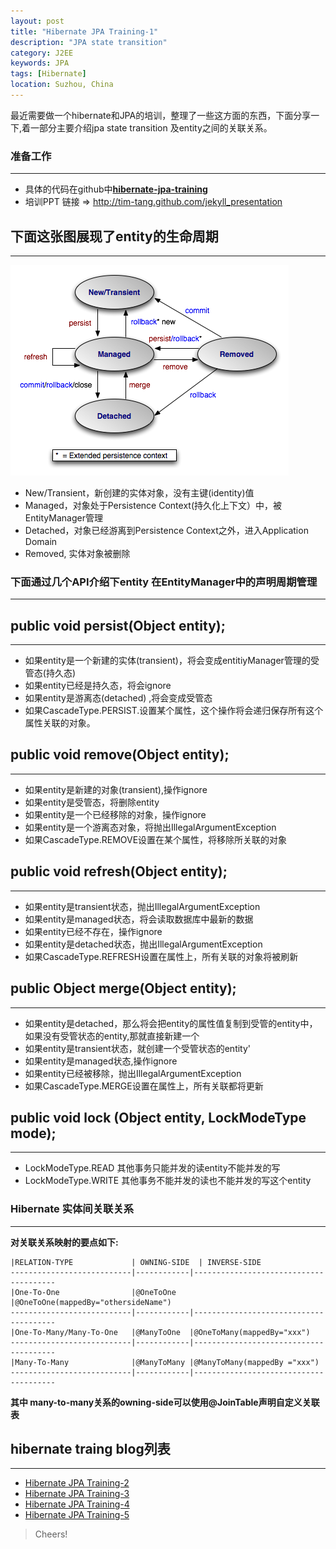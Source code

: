 ```yaml
---
layout: post
title: "Hibernate JPA Training-1"
description: "JPA state transition"
category: J2EE 
keywords: JPA
tags: [Hibernate]
location: Suzhou, China
---
```


最近需要做一个hibernate和JPA的培训，整理了一些这方面的东西，下面分享一下,着一部分主要介绍jpa state transition 及entity之间的关联关系。

### 准备工作
---

- 具体的代码在github中[**hibernate-jpa-training**](https://github.com/tim-tang/hibernate-jpa-training)
- 培训PPT 链接 => <http://tim-tang.github.com/jekyll_presentation> 

##  下面这张图展现了entity的生命周期
---
![JPA-state-transition](/images/post/jpa-state-transitions.png)

- New/Transient，新创建的实体对象，没有主键(identity)值
- Managed，对象处于Persistence Context(持久化上下文）中，被EntityManager管理
- Detached，对象已经游离到Persistence Context之外，进入Application Domain
- Removed, 实体对象被删除

### 下面通过几个API介绍下entity 在EntityManager中的声明周期管理
---

## public void persist(Object entity); 
---

- 如果entity是一个新建的实体(transient)，将会变成entitiyManager管理的受管态(持久态)
- 如果entity已经是持久态，将会ignore
- 如果entity是游离态(detached) ,将会变成受管态
- 如果CascadeType.PERSIST.设置某个属性，这个操作将会递归保存所有这个属性关联的对象。

## public void remove(Object entity);
---

- 如果entity是新建的对象(transient),操作ignore
- 如果entity是受管态，将删除entity
- 如果entity是一个已经移除的对象，操作ignore
- 如果entity是一个游离态对象，将抛出IllegalArgumentException
- 如果CascadeType.REMOVE设置在某个属性，将移除所关联的对象

## public void refresh(Object entity);
---

- 如果entity是transient状态，抛出IllegalArgumentException
- 如果entity是managed状态，将会读取数据库中最新的数据
- 如果entity已经不存在，操作ignore
- 如果entity是detached状态，抛出IllegalArgumentException
- 如果CascadeType.REFRESH设置在属性上，所有关联的对象将被刷新

## public Object merge(Object entity);
---

- 如果entity是detached，那么将会把entity的属性值复制到受管的entity中，如果没有受管状态的entity,那就直接新建一个
- 如果entity是transient状态，就创建一个受管状态的entity'
- 如果entity是managed状态,操作ignore
- 如果entity已经被移除，抛出IllegalArgumentException
- 如果CascadeType.MERGE设置在属性上，所有关联都将更新

## public void lock (Object entity, LockModeType mode);
---

- LockModeType.READ 其他事务只能并发的读entity不能并发的写
- LockModeType.WRITE 其他事务不能并发的读也不能并发的写这个entity


### Hibernate 实体间关联关系
---

**对关联关系映射的要点如下:**

    |RELATION-TYPE             | OWNING-SIDE  | INVERSE-SIDE
    ---------------------------|------------|---------------------------------------
    |One-To-One                |@OneToOne   |@OneToOne(mappedBy="othersideName")
    ---------------------------|------------|---------------------------------------
    |One-To-Many/Many-To-One   |@ManyToOne  |@OneToMany(mappedBy="xxx")
    ---------------------------|------------|---------------------------------------
    |Many-To-Many              |@ManyToMany |@ManyToMany(mappedBy ="xxx")
    ---------------------------|------------|---------------------------------------

**其中 many-to-many关系的owning-side可以使用@JoinTable声明自定义关联表**


## hibernate traing blog列表
---

- [Hibernate JPA Training-2](http://timtang.me/blog/2013/03/29/hibernate-training-2/)
- [Hibernate JPA Training-3](http://timtang.me/blog/2013/03/30/hibernate-training-3/)
- [Hibernate JPA Training-4](http://timtang.me/blog/2013/03/30/hibernate-training-4/)
- [Hibernate JPA Training-5](http://timtang.me/blog/2013/03/30/hibernate-training-5/)

> Cheers!

